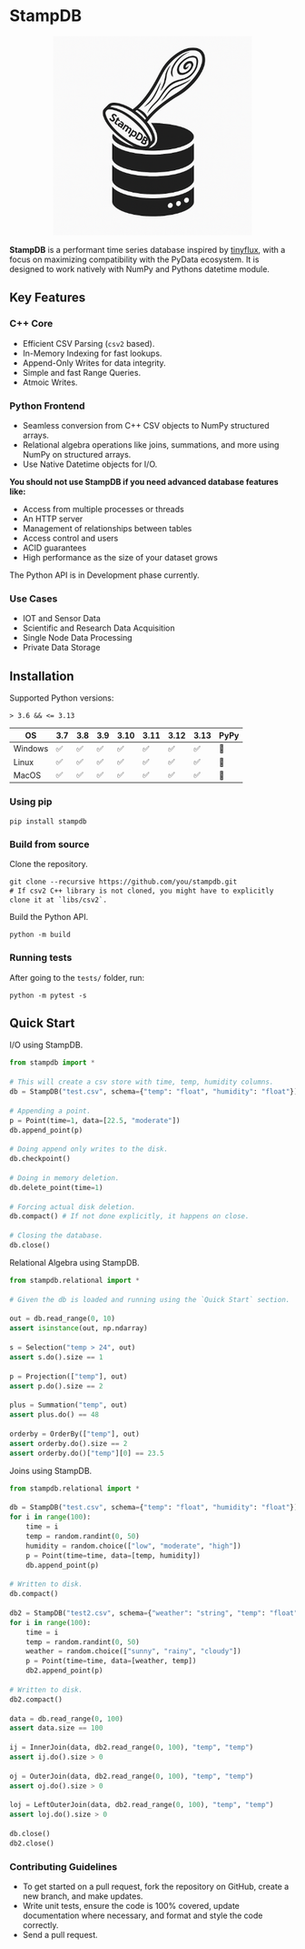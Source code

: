 # StampDB

<p align="center">
  <img src="logo.png" alt="drawing" width="350" height="350">
</p>


**StampDB** is a performant time series database inspired by [tinyflux](https://github.com/citrusvanilla/tinyflux), with a focus on maximizing compatibility with the PyData ecosystem.
It is designed to work natively with NumPy and Pythons datetime module.

## Key Features

### C++ Core
-  Efficient CSV Parsing (`csv2` based).
-  In-Memory Indexing for fast lookups.
-  Append-Only Writes for data integrity.
-  Simple and fast Range Queries.
-  Atmoic Writes.

### Python Frontend
-  Seamless conversion from C++ CSV objects to NumPy structured arrays.
-  Relational algebra operations like joins, summations, and more using NumPy on structured arrays.
-  Use Native Datetime objects for I/O.

**You should not use StampDB if you need advanced database features like:**

- Access from multiple processes or threads
- An HTTP server
- Management of relationships between tables
- Access control and users
- ACID guarantees
- High performance as the size of your dataset grows

The Python API is in Development phase currently.

### Use Cases

- IOT and Sensor Data
- Scientific and Research Data Acquisition
- Single Node Data Processing
- Private Data Storage

## Installation
Supported Python versions:
```
> 3.6 && <= 3.13
```

| OS      | 3.7 | 3.8 | 3.9 | 3.10 | 3.11 | 3.12 | 3.13 | PyPy |
|---------|-----|-----|-----|------|------|------|------|------|
| Windows | ✅  | ✅  | ✅  | ✅   | ✅   | ✅   | ✅   | 🚫   |
| Linux   | ✅  | ✅  | ✅  | ✅   | ✅   | ✅   | ✅   | 🚫   |
| MacOS   | ✅  | ✅  | ✅  | ✅   | ✅   | ✅   | ✅   | 🚫   |


### Using pip

```
pip install stampdb
```

### Build from source

Clone the repository.

```
git clone --recursive https://github.com/you/stampdb.git
# If csv2 C++ library is not cloned, you might have to explicitly clone it at `libs/csv2`.
```

Build the Python API.

```
python -m build
```

### Running tests

After going to the `tests/` folder, run:

```
python -m pytest -s
```

## Quick Start

I/O using StampDB.

```python
from stampdb import *

# This will create a csv store with time, temp, humidity columns.
db = StampDB("test.csv", schema={"temp": "float", "humidity": "float"})

# Appending a point.
p = Point(time=1, data=[22.5, "moderate"])
db.append_point(p)

# Doing append only writes to the disk.
db.checkpoint()

# Doing in memory deletion.
db.delete_point(time=1)

# Forcing actual disk deletion.
db.compact() # If not done explicitly, it happens on close.

# Closing the database.
db.close()
```

Relational Algebra using StampDB.

```python
from stampdb.relational import *

# Given the db is loaded and running using the `Quick Start` section.

out = db.read_range(0, 10)
assert isinstance(out, np.ndarray)

s = Selection("temp > 24", out)
assert s.do().size == 1

p = Projection(["temp"], out)
assert p.do().size == 2

plus = Summation("temp", out)
assert plus.do() == 48

orderby = OrderBy(["temp"], out)
assert orderby.do().size == 2
assert orderby.do()["temp"][0] == 23.5

```

Joins using StampDB.

```python
from stampdb.relational import *

db = StampDB("test.csv", schema={"temp": "float", "humidity": "float"})
for i in range(100):
    time = i
    temp = random.randint(0, 50)
    humidity = random.choice(["low", "moderate", "high"])
    p = Point(time=time, data=[temp, humidity])
    db.append_point(p)

# Written to disk.
db.compact()

db2 = StampDB("test2.csv", schema={"weather": "string", "temp": "float"})
for i in range(100):
    time = i
    temp = random.randint(0, 50)
    weather = random.choice(["sunny", "rainy", "cloudy"])
    p = Point(time=time, data=[weather, temp])
    db2.append_point(p)

# Written to disk.
db2.compact()

data = db.read_range(0, 100)
assert data.size == 100

ij = InnerJoin(data, db2.read_range(0, 100), "temp", "temp")
assert ij.do().size > 0

oj = OuterJoin(data, db2.read_range(0, 100), "temp", "temp")
assert oj.do().size > 0

loj = LeftOuterJoin(data, db2.read_range(0, 100), "temp", "temp")
assert loj.do().size > 0

db.close()
db2.close()
```

### Contributing Guidelines

- To get started on a pull request, fork the repository on GitHub, create a new branch, and make updates.
- Write unit tests, ensure the code is 100% covered, update documentation where necessary, and format and style the code correctly.
- Send a pull request.

